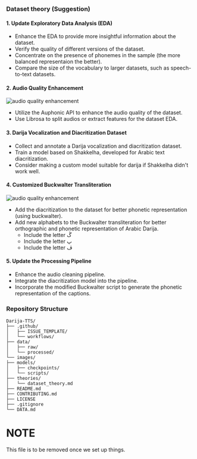 
### Dataset theory (Suggestion)


#### 1. Update Exploratory Data Analysis (EDA)
- Enhance the EDA to provide more insightful information about the dataset.
- Verify the quality of different versions of the dataset.
- Concentrate on the presence of phonemes in the sample (the more balanced representaion the better). 
- Compare the size of the vocabulary to larger datasets, such as speech-to-text datasets.

#### 2. Audio Quality Enhancement
![audio quality enhancement](https://github.com/siinlab/darija-tts/blob/develop/images/audio_cleaning.png)
- Utilize the Auphonic API to enhance the audio quality of the dataset.
- Use Librosa to split audios or extract features for the dataset EDA. 

#### 3. Darija Vocalization and Diacritization Dataset
- Collect and annotate a Darija vocalization and diacritization dataset.
- Train a model based on Shakkelha, developed for Arabic text diacritization.
- Consider making a custom model suitable for darija if Shakkelha didn't work well.

#### 4. Customized Buckwalter Transliteration
![audio quality enhancement](https://github.com/siinlab/darija-tts/blob/develop/images/buckwalter.png)
- Add the diacritization to the dataset for better phonetic representation (using buckwalter).
- Add new alphabets to the Buckwalter transliteration for better orthographic and phonetic representation of Arabic Darija.
  - Include the letter ڴ
  - Include the letter پ
  - Include the letter ڤ

#### 5. Update the Processing Pipeline
- Enhance the audio cleaning pipeline.
- Integrate the diacritization model into the pipeline.
- Incorporate the modified Buckwalter script to generate the phonetic representation of the captions.

### Repository Structure

```
Darija-TTS/
├── .github/
│   ├── ISSUE_TEMPLATE/
│   └── workflows/
├── data/
│   ├── raw/
│   └── processed/
└── images/
├── models/
│   ├── checkpoints/
│   └── scripts/
├── theories/
│   └── dataset_theory.md
├── README.md
├── CONTRIBUTING.md
├── LICENSE
├── .gitignore
└── DATA.md

```


# NOTE
This file is to be removed once we set up things.
